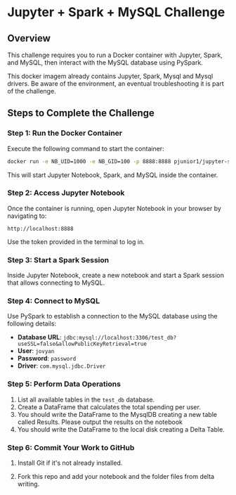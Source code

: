 # Jupyter + Spark + MySQL Challenge

## Overview
This challenge requires you to run a Docker container with Jupyter, Spark, and MySQL, then interact with the MySQL database using PySpark.

This docker imagem already contains Jupyter, Spark, Mysql and Mysql drivers. Be aware of the environment, an eventual troubleshooting it is part of the challenge. 

## Steps to Complete the Challenge

### Step 1: Run the Docker Container
Execute the following command to start the container:
```sh
docker run -e NB_UID=1000 -e NB_GID=100 -p 8888:8888 pjunior1/jupyter-spark-data-enginerring
```
This will start Jupyter Notebook, Spark, and MySQL inside the container.

### Step 2: Access Jupyter Notebook
Once the container is running, open Jupyter Notebook in your browser by navigating to:
```
http://localhost:8888
```
Use the token provided in the terminal to log in.

### Step 3: Start a Spark Session
Inside Jupyter Notebook, create a new notebook and start a Spark session that allows connecting to MySQL.

### Step 4: Connect to MySQL
Use PySpark to establish a connection to the MySQL database using the following details:
- **Database URL**: `jdbc:mysql://localhost:3306/test_db?useSSL=false&allowPublicKeyRetrieval=true`
- **User**: `jovyan`
- **Password**: `password`
- **Driver**: `com.mysql.jdbc.Driver`

### Step 5: Perform Data Operations
1. List all available tables in the `test_db` database.
2. Create a DataFrame that calculates the total spending per user.
3. You should write the DataFrame to the MysqlDB creating a new table called Results. Please output the results on the notebook
4. You should write the DataFrame to the local disk creating a Delta Table.


### Step 6: Commit Your Work to GitHub
1. Install Git if it's not already installed.

2. Fork this repo and add your notebook and the folder files from delta writing.

